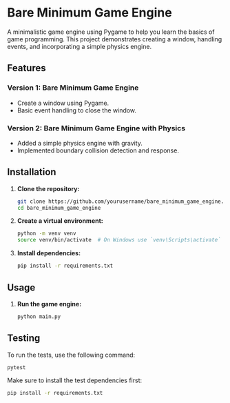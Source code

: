 # Bare Minimum Game Engine

A minimalistic game engine using Pygame to help you learn the basics of game programming. This project demonstrates creating a window, handling events, and incorporating a simple physics engine.

## Features

### Version 1: Bare Minimum Game Engine

- Create a window using Pygame.
- Basic event handling to close the window.

### Version 2: Bare Minimum Game Engine with Physics

- Added a simple physics engine with gravity.
- Implemented boundary collision detection and response.

## Installation

1. **Clone the repository:**

   ```sh
   git clone https://github.com/yourusername/bare_minimum_game_engine.git
   cd bare_minimum_game_engine
   ```

2. **Create a virtual environment:**

   ```sh
   python -m venv venv
   source venv/bin/activate  # On Windows use `venv\Scripts\activate`
   ```

3. **Install dependencies:**

   ```sh
   pip install -r requirements.txt
   ```

## Usage

1. **Run the game engine:**

   ```sh
   python main.py
   ```

## Testing

To run the tests, use the following command:

```sh
pytest
```

Make sure to install the test dependencies first:

```sh
pip install -r requirements.txt
```
